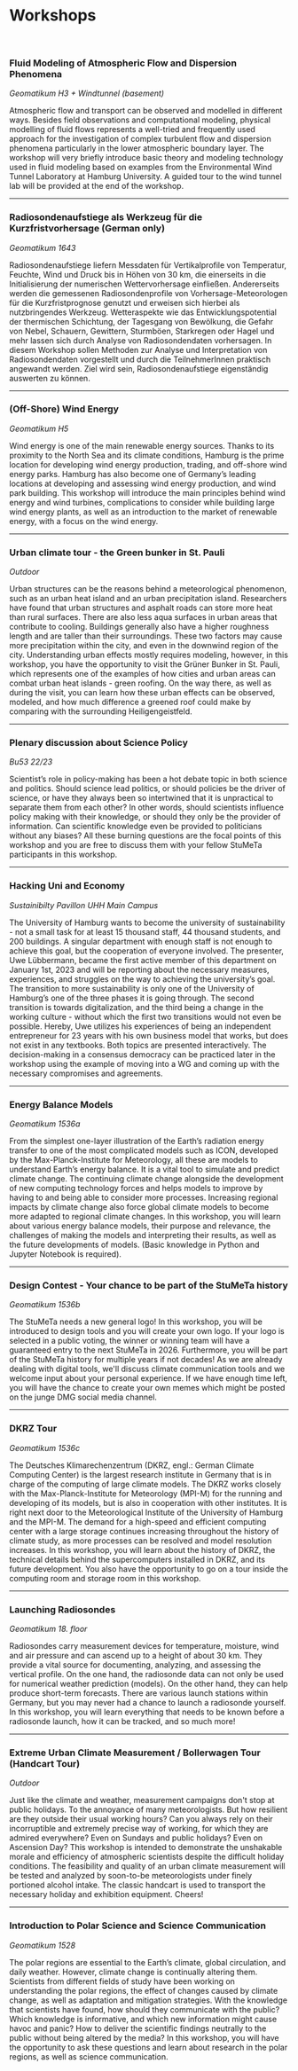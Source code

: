 # Workshops

&nbsp;

### Fluid Modeling of Atmospheric Flow and Dispersion Phenomena 
_Geomatikum H3 + Windtunnel (basement)_

Atmospheric flow and transport can be observed and modelled in different
ways. Besides field observations and computational modeling, physical
modelling of fluid flows represents a well-tried and frequently used
approach for the investigation of complex turbulent flow and dispersion
phenomena particularly in the lower atmospheric boundary layer. The
workshop will very briefly introduce basic theory and modeling
technology used in fluid modeling based on examples from the
Environmental Wind Tunnel Laboratory at Hamburg University. A guided
tour to the wind tunnel lab will be provided at the end of the workshop.

---
### Radiosondenaufstiege als Werkzeug für die Kurzfristvorhersage (German only)
_Geomatikum 1643_

Radiosondenaufstiege liefern Messdaten für Vertikalprofile von Temperatur, Feuchte, Wind und Druck bis in Höhen von 30 km, die einerseits in die Initialisierung der numerischen Wettervorhersage einfließen. Andererseits werden die gemessenen Radiosondenprofile von Vorhersage-Meteorologen für die Kurzfristprognose genutzt und erweisen sich hierbei als nutzbringendes Werkzeug. Wetteraspekte wie das Entwicklungspotential der thermischen Schichtung, der Tagesgang von Bewölkung, die Gefahr von Nebel, Schauern, Gewittern, Sturmböen, Starkregen oder Hagel und mehr lassen sich durch Analyse von Radiosondendaten vorhersagen. In diesem Workshop sollen Methoden zur Analyse und Interpretation von Radiosondendaten vorgestellt und durch die TeilnehmerInnen praktisch angewandt werden. Ziel wird sein, Radiosondenaufstiege eigenständig auswerten zu können.


---
### (Off-Shore) Wind Energy
_Geomatikum H5_

Wind energy is one of the main renewable energy sources. Thanks to its proximity to the North Sea and its climate conditions, Hamburg is the prime location for developing wind energy production, trading, and off-shore wind energy parks. Hamburg has also become one of Germany’s leading locations at developing and assessing wind energy production, and wind park building. This workshop will introduce the main principles behind wind energy and wind turbines, complications to consider while building large wind energy plants, as well as an introduction to the market of renewable energy, with a focus on the wind energy.

---
### Urban climate tour - the Green bunker in St. Pauli
_Outdoor_

Urban structures can be the reasons behind a meteorological phenomenon, such as an urban heat island and an urban precipitation island. Researchers have found that urban structures and asphalt roads can store more heat than rural surfaces. There are also less aqua surfaces in urban areas that contribute to cooling. Buildings generally also have a higher roughness length and are taller than their surroundings. These two factors may cause more precipitation within the city, and even in the downwind region of the city. Understanding urban effects mostly requires modeling, however, in this workshop, you have the opportunity to visit the Grüner Bunker in St. Pauli, which represents one of the examples of how cities and urban areas can combat urban heat islands - green roofing. On the way there, as well as during the visit, you can learn how these urban effects can be observed, modeled, and how much difference a greened roof could make by comparing with the surrounding Heiligengeistfeld.


---
### Plenary discussion about Science Policy
_Bu53 22/23_

Scientist’s role in policy-making has been a hot debate topic in both science and politics. Should science lead politics, or should policies be the driver of science, or have they always been so intertwined that it is unpractical to separate them from each other? In other words, should scientists influence policy making with their knowledge, or should they only be the provider of information. Can scientific knowledge even be provided to politicians without any biases? All these burning questions are the focal points of this workshop and you are free to discuss them with your fellow StuMeTa participants in this workshop.

---
### Hacking Uni and Economy
_Sustainibilty Pavillon UHH Main Campus_

The University of Hamburg wants to become the university of sustainability - not a small task for at least 15 thousand staff, 44 thousand students, and 200 buildings. A singular department with enough staff is not enough to achieve this goal, but the cooperation of everyone involved. The presenter, Uwe Lübbermann, became the first active member of this department on January 1st, 2023 and will be reporting about the necessary measures, experiences, and struggles on the way to achieving the university’s goal. The transition to more sustainability is only one of the University of Hamburg’s one of the three phases it is going through. The second transition is towards digitalization, and the third being a change in the working culture - without which the first two transitions would not even be possible. Hereby, Uwe utilizes his experiences of being an independent entrepreneur for 23 years with his own business model that works, but does not exist in any textbooks. 
Both topics are presented interactively. The decision-making in a consensus democracy can be practiced later in the workshop using the example of moving into a WG and coming up with the necessary compromises and agreements.

---
### Energy Balance Models
_Geomatikum 1536a_

From the simplest one-layer illustration of the Earth’s radiation energy transfer to one of the most complicated models such as ICON, developed by the Max-Planck-Institute for Meteorology, all these are models to understand Earth’s energy balance. It is a vital tool to simulate and predict climate change. The continuing climate change alongside the development of new computing technology forces and helps models to improve by having to and being able to consider more processes. Increasing regional impacts by climate change also force global climate models to become more adapted to regional climate changes. In this workshop, you will learn about various energy balance models, their purpose and relevance, the challenges of making the models and interpreting their results, as well as the future developments of models.
(Basic knowledge in Python and Jupyter Notebook is required).

---
### Design Contest - Your chance to be part of the StuMeTa history
_Geomatikum 1536b_

The StuMeTa needs a new general logo! In this workshop, you will be introduced to design tools and you will create your own logo. If your logo is selected in a public voting, the winner or winning team will have a guaranteed entry to the next StuMeTa in 2026. Furthermore, you will be part of the StuMeTa history for multiple years if not decades! As we are already dealing with digital tools, we'll discuss climate communication tools and we welcome input about your personal experience. If we have enough time left, you will have the chance to create your own memes which might be posted on the junge DMG social media channel.
 
---
### DKRZ Tour
_Geomatikum 1536c_

The Deutsches Klimarechenzentrum (DKRZ, engl.: German Climate Computing Center) is the largest research institute in Germany that is in charge of the computing of large climate models. The DKRZ works closely with the Max-Planck-Institute for Meteorology (MPI-M) for the running and developing of its models, but is also in cooperation with other institutes. It is right next door to the Meteorological Institute of the University of Hamburg and the MPI-M. The demand for a high-speed and efficient computing center with a large storage continues increasing throughout the history of climate study, as more processes can be resolved and model resolution increases. In this workshop, you will learn about the history of DKRZ, the technical details behind the supercomputers installed in DKRZ, and its future development. You also have the opportunity to go on a tour inside the computing room and storage room in this workshop.

---
### Launching Radiosondes
_Geomatikum 18. floor_

Radiosondes carry measurement devices for temperature, moisture, wind and air pressure and can ascend up to a height of about 30 km. They provide a vital source for documenting, analyzing, and assessing the vertical profile. On the one hand, the radiosonde data can not only be used for numerical weather prediction (models). On the other hand, they can help produce short-term forecasts. There are various launch stations within Germany, but you may never had a chance to launch a radiosonde yourself. In this workshop, you will learn everything that needs to be known before a radiosonde launch, how it can be tracked, and so much more! 

---
### Extreme Urban Climate Measurement / Bollerwagen Tour (Handcart Tour)
_Outdoor_

Just like the climate and weather, measurement campaigns don't stop at public holidays. To the annoyance of many meteorologists. But how resilient are they outside their usual working hours? Can you always rely on their incorruptible and extremely precise way of working, for which they are admired everywhere? Even on Sundays and public holidays? Even on Ascension Day? This workshop is intended to demonstrate the unshakable morale and efficiency of atmospheric scientists despite the difficult holiday conditions. The feasibility and quality of an urban climate measurement will be tested and analyzed by soon-to-be meteorologists under finely portioned alcohol intake. The classic handcart is used to transport the necessary holiday and exhibition equipment. Cheers!

---
### Introduction to Polar Science and Science Communication
_Geomatikum 1528_

The polar regions are essential to the Earth’s climate, global circulation, and daily weather. However, climate change is continually altering them. Scientists from different fields of study have been working on understanding the polar regions, the effect of changes caused by climate change, as well as adaptation and mitigation strategies. With the knowledge that scientists have found, how should they communicate with the public? Which knowledge is informative, and which new information might cause havoc and panic? How to deliver the scientific findings neutrally to the public without being altered by the media? In this workshop, you will have the opportunity to ask these questions and learn about research in the polar regions, as well as science communication.





